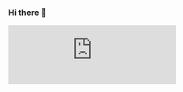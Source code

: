 ### Hi there 👋

<iframe
    title="Discord user embed"
    width="340"
    height=120
    frameborder="0"
    sandbox="allow-scripts"
    src="https://widgets.vendicated.dev/user?id=650805815623680030&theme=dark&banner=true&full-banner=false&rounded-corners=true&discord-icon=false&badges=true&guess-nitro=true&"
></iframe>
